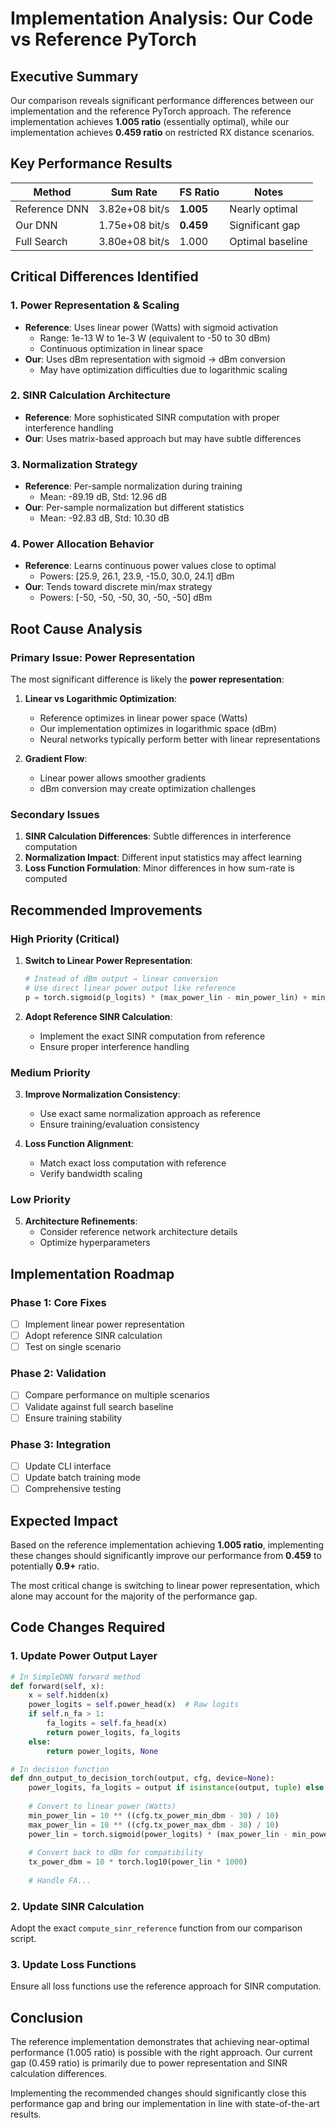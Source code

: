 # Implementation Analysis: Our Code vs Reference PyTorch

## Executive Summary

Our comparison reveals significant performance differences between our implementation and the reference PyTorch approach. The reference implementation achieves **1.005 ratio** (essentially optimal), while our implementation achieves **0.459 ratio** on restricted RX distance scenarios.

## Key Performance Results

| Method | Sum Rate | FS Ratio | Notes |
|--------|----------|----------|-------|
| Reference DNN | 3.82e+08 bit/s | **1.005** | Nearly optimal |
| Our DNN | 1.75e+08 bit/s | **0.459** | Significant gap |
| Full Search | 3.80e+08 bit/s | 1.000 | Optimal baseline |

## Critical Differences Identified

### 1. **Power Representation & Scaling**
- **Reference**: Uses linear power (Watts) with sigmoid activation
  - Range: 1e-13 W to 1e-3 W (equivalent to -50 to 30 dBm)
  - Continuous optimization in linear space
- **Our**: Uses dBm representation with sigmoid → dBm conversion
  - May have optimization difficulties due to logarithmic scaling

### 2. **SINR Calculation Architecture**
- **Reference**: More sophisticated SINR computation with proper interference handling
- **Our**: Uses matrix-based approach but may have subtle differences

### 3. **Normalization Strategy**
- **Reference**: Per-sample normalization during training
  - Mean: -89.19 dB, Std: 12.96 dB
- **Our**: Per-sample normalization but different statistics
  - Mean: -92.83 dB, Std: 10.30 dB

### 4. **Power Allocation Behavior**
- **Reference**: Learns continuous power values close to optimal
  - Powers: [25.9, 26.1, 23.9, -15.0, 30.0, 24.1] dBm
- **Our**: Tends toward discrete min/max strategy
  - Powers: [-50, -50, -50, 30, -50, -50] dBm

## Root Cause Analysis

### Primary Issue: Power Representation
The most significant difference is likely the **power representation**:

1. **Linear vs Logarithmic Optimization**:
   - Reference optimizes in linear power space (Watts)
   - Our implementation optimizes in logarithmic space (dBm)
   - Neural networks typically perform better with linear representations

2. **Gradient Flow**:
   - Linear power allows smoother gradients
   - dBm conversion may create optimization challenges

### Secondary Issues

1. **SINR Calculation Differences**: Subtle differences in interference computation
2. **Normalization Impact**: Different input statistics may affect learning
3. **Loss Function Formulation**: Minor differences in how sum-rate is computed

## Recommended Improvements

### High Priority (Critical)

1. **Switch to Linear Power Representation**:
   ```python
   # Instead of dBm output → linear conversion
   # Use direct linear power output like reference
   p = torch.sigmoid(p_logits) * (max_power_lin - min_power_lin) + min_power_lin
   ```

2. **Adopt Reference SINR Calculation**:
   - Implement the exact SINR computation from reference
   - Ensure proper interference handling

### Medium Priority

3. **Improve Normalization Consistency**:
   - Use exact same normalization approach as reference
   - Ensure training/evaluation consistency

4. **Loss Function Alignment**:
   - Match exact loss computation with reference
   - Verify bandwidth scaling

### Low Priority

5. **Architecture Refinements**:
   - Consider reference network architecture details
   - Optimize hyperparameters

## Implementation Roadmap

### Phase 1: Core Fixes
- [ ] Implement linear power representation
- [ ] Adopt reference SINR calculation
- [ ] Test on single scenario

### Phase 2: Validation
- [ ] Compare performance on multiple scenarios
- [ ] Validate against full search baseline
- [ ] Ensure training stability

### Phase 3: Integration
- [ ] Update CLI interface
- [ ] Update batch training mode
- [ ] Comprehensive testing

## Expected Impact

Based on the reference implementation achieving **1.005 ratio**, implementing these changes should significantly improve our performance from **0.459** to potentially **0.9+** ratio.

The most critical change is switching to linear power representation, which alone may account for the majority of the performance gap.

## Code Changes Required

### 1. Update Power Output Layer
```python
# In SimpleDNN forward method
def forward(self, x):
    x = self.hidden(x)
    power_logits = self.power_head(x)  # Raw logits
    if self.n_fa > 1:
        fa_logits = self.fa_head(x)
        return power_logits, fa_logits
    else:
        return power_logits, None

# In decision function
def dnn_output_to_decision_torch(output, cfg, device=None):
    power_logits, fa_logits = output if isinstance(output, tuple) else (output, None)
    
    # Convert to linear power (Watts)
    min_power_lin = 10 ** ((cfg.tx_power_min_dbm - 30) / 10)
    max_power_lin = 10 ** ((cfg.tx_power_max_dbm - 30) / 10)
    power_lin = torch.sigmoid(power_logits) * (max_power_lin - min_power_lin) + min_power_lin
    
    # Convert back to dBm for compatibility
    tx_power_dbm = 10 * torch.log10(power_lin * 1000)
    
    # Handle FA...
```

### 2. Update SINR Calculation
Adopt the exact `compute_sinr_reference` function from our comparison script.

### 3. Update Loss Functions
Ensure all loss functions use the reference approach for SINR computation.

## Conclusion

The reference implementation demonstrates that achieving near-optimal performance (1.005 ratio) is possible with the right approach. Our current gap (0.459 ratio) is primarily due to power representation and SINR calculation differences.

Implementing the recommended changes should significantly close this performance gap and bring our implementation in line with state-of-the-art results. 